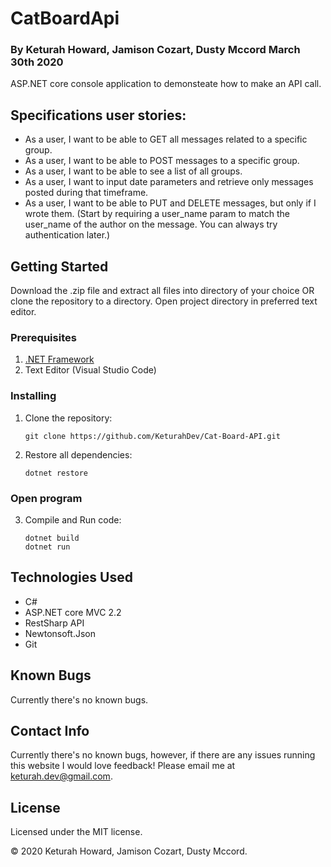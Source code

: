 # CatBoardApi
### By **Keturah Howard, Jamison Cozart, Dusty Mccord**  March 30th 2020

ASP.NET core console application to demonsteate how to make an API call.

## Specifications user stories:

* As a user, I want to be able to GET all messages related to a specific group.
* As a user, I want to be able to POST messages to a specific group.
* As a user, I want to be able to see a list of all groups.
* As a user, I want to input date parameters and retrieve only messages posted during that timeframe.
* As a user, I want to be able to PUT and DELETE messages, but only if I wrote them. (Start by requiring a user_name param to match the user_name of the author on the message. You can always try authentication later.)


## Getting Started

Download the .zip file and extract all files into directory of your choice OR clone the repository to a directory. Open project directory in preferred text editor.

### Prerequisites

1. [.NET Framework](https://dotnet.microsoft.com/download/thank-you/dotnet-sdk-2.2.106-macos-x64-installer) 
2. Text Editor (Visual Studio Code)

### Installing

1. Clone the repository:
    ```
    git clone https://github.com/KeturahDev/Cat-Board-API.git
    ```

2. Restore all dependencies:
    ```
    dotnet restore
    ```

### Open program

3. Compile and Run code:
    ```
    dotnet build
    dotnet run
    ```



## Technologies Used

* C#
* ASP.NET core MVC 2.2
* RestSharp API
* Newtonsoft.Json
* Git


## Known Bugs
Currently there's no known bugs.

## Contact Info 
Currently there's no known bugs, however, if there are any issues running this website I would love feedback! Please email me at keturah.dev@gmail.com.

## License

Licensed under the MIT license.

&copy; 2020 Keturah Howard, Jamison Cozart, Dusty Mccord.
